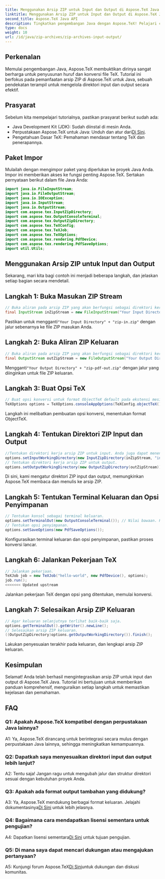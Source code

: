 ```yaml
---
title: Menggunakan Arsip ZIP untuk Input dan Output di Aspose.TeX Java
linktitle: Menggunakan Arsip ZIP untuk Input dan Output di Aspose.TeX Java
second_title: Aspose.TeX Java API
description: Tingkatkan pengembangan Java dengan Aspose.TeX! Pelajari cara menggunakan arsip ZIP untuk input dan output yang efisien. Ikuti panduan langkah demi langkah kami sekarang.
type: docs
weight: 10
url: /id/java/zip-archives/zip-archives-input-output/
---
```

## Perkenalan
Memulai pengembangan Java, Aspose.TeX membuktikan dirinya sangat berharga untuk penyusunan huruf dan konversi file TeX. Tutorial ini berfokus pada pemanfaatan arsip ZIP di Aspose.TeX untuk Java, sebuah pendekatan terampil untuk mengelola direktori input dan output secara efektif.
## Prasyarat
Sebelum kita mempelajari tutorialnya, pastikan prasyarat berikut sudah ada:
- Java Development Kit (JDK): Sudah diinstal di mesin Anda.
-  Perpustakaan Aspose.TeX untuk Java: Unduh dan atur dari[Di Sini](https://releases.aspose.com/tex/java/).
- Pengetahuan Dasar TeX: Pemahaman mendasar tentang TeX dan penerapannya.
## Paket Impor
Mulailah dengan mengimpor paket yang diperlukan ke proyek Java Anda. Impor ini memberikan akses ke fungsi penting Aspose.TeX. Sertakan pernyataan berikut dalam file Java Anda:
```java
import java.io.FileInputStream;
import java.io.FileOutputStream;
import java.io.IOException;
import java.io.InputStream;
import java.io.OutputStream;
import com.aspose.tex.InputZipDirectory;
import com.aspose.tex.OutputConsoleTerminal;
import com.aspose.tex.OutputZipDirectory;
import com.aspose.tex.TeXConfig;
import com.aspose.tex.TeXJob;
import com.aspose.tex.TeXOptions;
import com.aspose.tex.rendering.PdfDevice;
import com.aspose.tex.rendering.PdfSaveOptions;
import util.Utils;
```

## Menggunakan Arsip ZIP untuk Input dan Output

Sekarang, mari kita bagi contoh ini menjadi beberapa langkah, dan jelaskan setiap bagian secara mendetail.

## Langkah 1: Buka Masukan ZIP Stream

```java
// Buka aliran pada arsip ZIP yang akan berfungsi sebagai direktori kerja masukan.
final InputStream inZipStream = new FileInputStream("Your Input Directory" + "zip-in.zip");
```

 Pastikan untuk mengganti`"Your Input Directory" + "zip-in.zip"` dengan jalur sebenarnya ke file ZIP masukan Anda.

## Langkah 2: Buka Aliran ZIP Keluaran

```java
// Buka aliran pada arsip ZIP yang akan berfungsi sebagai direktori kerja keluaran.
final OutputStream outZipStream = new FileOutputStream("Your Output Directory" + "zip-pdf-out.zip");
```

 Mengganti`"Your Output Directory" + "zip-pdf-out.zip"` dengan jalur yang diinginkan untuk file ZIP keluaran.

## Langkah 3: Buat Opsi TeX

```java
// Buat opsi konversi untuk format ObjectTeX default pada ekstensi mesin ObjectTeX.
TeXOptions options = TeXOptions.consoleAppOptions(TeXConfig.objectTeX());
```

Langkah ini melibatkan pembuatan opsi konversi, menentukan format ObjectTeX.

## Langkah 4: Tentukan Direktori ZIP Input dan Output

```java
//Tentukan direktori kerja arsip ZIP untuk input. Anda juga dapat menentukan jalur di dalam arsip.
options.setInputWorkingDirectory(new InputZipDirectory(inZipStream, "in"));
// Tentukan direktori kerja arsip ZIP untuk output.
options.setOutputWorkingDirectory(new OutputZipDirectory(outZipStream));
```

Di sini, kami mengatur direktori ZIP input dan output, memungkinkan Aspose.TeX membaca dan menulis ke arsip ZIP.

## Langkah 5: Tentukan Terminal Keluaran dan Opsi Penyimpanan

```java
// Tentukan konsol sebagai terminal keluaran.
options.setTerminalOut(new OutputConsoleTerminal()); // Nilai bawaan. Penugasan sewenang-wenang.
// Tentukan opsi penyimpanan.
options.setSaveOptions(new PdfSaveOptions());
```

Konfigurasikan terminal keluaran dan opsi penyimpanan, pastikan proses konversi lancar.

## Langkah 6: Jalankan Pekerjaan TeX

```java
// Jalankan pekerjaan.
TeXJob job = new TeXJob("hello-world", new PdfDevice(), options);
job.run();
<<<<<<< Updated upstream
```

Jalankan pekerjaan TeX dengan opsi yang ditentukan, memulai konversi.

## Langkah 7: Selesaikan Arsip ZIP Keluaran

```java
// Agar keluaran selanjutnya terlihat baik-baik saja.
options.getTerminalOut().getWriter().newLine();
// Selesaikan arsip ZIP keluaran.
((OutputZipDirectory)options.getOutputWorkingDirectory()).finish();
```

Lakukan penyesuaian terakhir pada keluaran, dan lengkapi arsip ZIP keluaran.

## Kesimpulan

Selamat! Anda telah berhasil mengintegrasikan arsip ZIP untuk input dan output di Aspose.TeX Java. Tutorial ini bertujuan untuk memberikan panduan komprehensif, menguraikan setiap langkah untuk memastikan kejelasan dan pemahaman.

## FAQ

### Q1: Apakah Aspose.TeX kompatibel dengan perpustakaan Java lainnya?

A1: Ya, Aspose.TeX dirancang untuk berintegrasi secara mulus dengan perpustakaan Java lainnya, sehingga meningkatkan kemampuannya.

### Q2: Dapatkah saya menyesuaikan direktori input dan output lebih lanjut?

A2: Tentu saja! Jangan ragu untuk mengubah jalur dan struktur direktori sesuai dengan kebutuhan proyek Anda.

### Q3: Apakah ada format output tambahan yang didukung?

 A3: Ya, Aspose.TeX mendukung berbagai format keluaran. Jelajahi dokumentasinya[Di Sini](https://reference.aspose.com/tex/java/) untuk lebih jelasnya.

### Q4: Bagaimana cara mendapatkan lisensi sementara untuk pengujian?

 A4: Dapatkan lisensi sementara[Di Sini](https://purchase.aspose.com/temporary-license/) untuk tujuan pengujian.

### Q5: Di mana saya dapat mencari dukungan atau mengajukan pertanyaan?

 A5: Kunjungi forum Aspose.TeX[Di Sini](https://forum.aspose.com/c/tex/47)untuk dukungan dan diskusi komunitas.